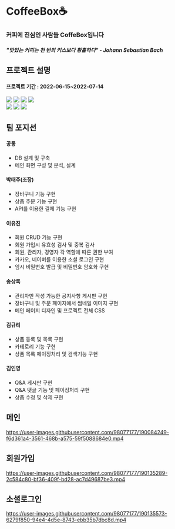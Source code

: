 # CoffeeBox☕
<h3>커피에 진심인 사람들 CoffeBox입니다</h3>
<h5>"맛있는 커피는 천 번의 키스보다 황홀하다" 
- Johann Sebastian Bach</h5>


## 프로젝트 설명
<h4>프로젝트 기간 : 2022-06-15~2022-07-14</h4>
<div>
  <img src="https://img.shields.io/badge/html5-E34F26?style=for-the-badge&logo=html5&logoColor=white"> <img src="https://img.shields.io/badge/CSS3-1572B6?style=for-the-badge&logo=html5&logoColor=white"> <img src="https://img.shields.io/badge/Oracle-F80000?style=for-the-badge&logo=html5&logoColor=white"> <img src="https://img.shields.io/badge/Spring-6DB33F?style=for-the-badge&logo=html5&logoColor=white"><br>
 <img src="https://img.shields.io/badge/JavaScript-F7DF1E?style=for-the-badge&logo=html5&logoColor=white"> <img src="https://img.shields.io/badge/jQuery-0769AD?style=for-the-badge&logo=html5&logoColor=white"> <img src="https://img.shields.io/badge/Bootstrap-7952B3?style=for-the-badge&logo=html5&logoColor=white">
</div>

## 팀 포지션
<h4>공통</h4>
<ul>
<li>DB 설계 및 구축</li>
<li>메인 화면 구성 및 분석, 설계</li>
</ul>
<h4>박태주(조장)</h4>
<ul>
<li>장바구니 기능 구현</li>
<li>상품 주문 기능 구현</li>
<li>API를 이용한 결제 기능 구현</li>
</ul>
<h4>이유진</h4>
<ul>
<li>회원 CRUD 기능 구현</li>
<li>회원 가입시 유효성 검사 및 중복 검사</li>
<li>회원, 관리자, 경영자 각 역할에 따른 권한 부여</li>
<li>카카오, 네이버를 이용한 소셜 로그인 구현</li>
<li>임시 비밀번호 발급 및 비밀번호 암호화 구현</li>
</ul>
<h4>송상록</h4>
<ul>
<li>관리자만 작성 가능한 공지사항 게시판 구현</li>
<li>장바구니 및 주문 페이지에서 썸네일 이미지 구현</li>
<li>메인 페이지 디자인 및 프로젝트 전체 CSS</li>
</ul>
<h4>김규리</h4>
<ul>
<li>상품 등록 및 목록 구현</li>
<li>카테로리 기능 구현</li>
<li>상품 목록 페이징처리 및 검색기능 구현</li>
</ul>
<h4>김인영</h4>
<ul>
<li>Q&A 게시판 구현</li>
<li>Q&A 댓글 기능 및 페이징처리 구현</li>
<li>상품 수정 및 삭제 구현</li>
</ul>

## 메인


https://user-images.githubusercontent.com/98077177/190084249-f6d361a4-3561-468b-a575-59f5088684e0.mp4

## 회원가입



https://user-images.githubusercontent.com/98077177/190135289-2c584c80-bf36-409f-bd28-ac7d49687be3.mp4


## 소셜로그인


https://user-images.githubusercontent.com/98077177/190135573-6279f850-94e4-4d5e-8743-ebb35b7dbc8d.mp4

